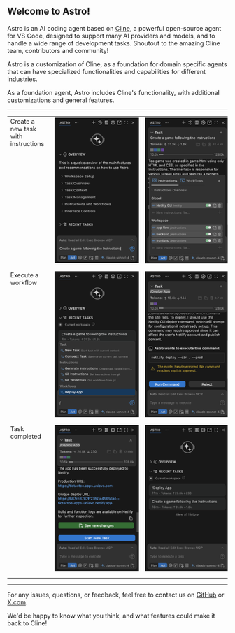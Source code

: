 ## Welcome to Astro!

Astro is an AI coding agent based on [Cline](https://cline.bot), a powerful open-source agent for VS Code, designed to support many AI providers and models, and to handle a wide range of development tasks. Shoutout to the amazing Cline team, contributors and community!

Astro is a customization of Cline, as a foundation for domain specific agents that can have specialized functionalities and capabilities for different industries.

As a foundation agent, Astro includes Cline's functionality, with additional customizations and general features.

---

<table width="100%" border="0" cellspacing="0" cellpadding="0" style="border:0;">
    <tr style="border:0;">
        <td valign="top" style="border:0;">
            Create a new task with instructions
        </td>
        <td width="260" valign="top" style="border:0;">
            <img src="https://raw.githubusercontent.com/unievo/astro/dev/assets/img/start.png" alt="Astro Start" width="250" style="margin-left: 10px; margin-bottom: 10px; border:0;">
        </td>
        <td width="260" valign="top" style="border:0;">
            <img src="https://raw.githubusercontent.com/unievo/astro/dev/assets/img/instructions.png" alt="Astro Instructions" width="250" style="margin-left: 10px; margin-bottom: 10px; border:0;">
        </td>
    </tr>
    <tr style="border:0;">
        <td valign="top" style="border:0;">
            Execute a workflow
        </td>
        <td width="260" valign="top" style="border:0;">
            <img src="https://raw.githubusercontent.com/unievo/astro/dev/assets/img/workflows.png" alt="Astro Workflows" width="250" style="margin-left: 10px; margin-bottom: 10px; border:0;">
        </td>
        <td width="260" valign="top" style="border:0;">
            <img src="https://raw.githubusercontent.com/unievo/astro/dev/assets/img/task-run.png" alt="Astro Task Run" width="250" style="margin-left: 10px; margin-bottom: 10px; border:0;">
        </td>
    </tr>
    <tr style="border:0;">
        <td valign="top" style="border:0;">
            Task completed
        </td>
        <td width="260" valign="top" style="border:0;">
            <img src="https://raw.githubusercontent.com/unievo/astro/dev/assets/img/task-end.png" alt="Astro Task End" width="250" style="margin-left: 10px; margin-bottom: 10px; border:0;">
        </td>
        <td width="260" valign="top" style="border:0;">
            <img src="https://raw.githubusercontent.com/unievo/astro/dev/assets/img/home.png" alt="Astro Home" width="250" style="margin-left: 10px; margin-bottom: 10px; border:0;">
        </td>
    </tr>
</table>


---

For any issues, questions, or feedback, feel free to contact us on [GitHub](https://github.com/unievo/astro) or [X.com](https://x.com/unievo_ai). 

We'd be happy to know what you think, and what features could make it back to Cline!

